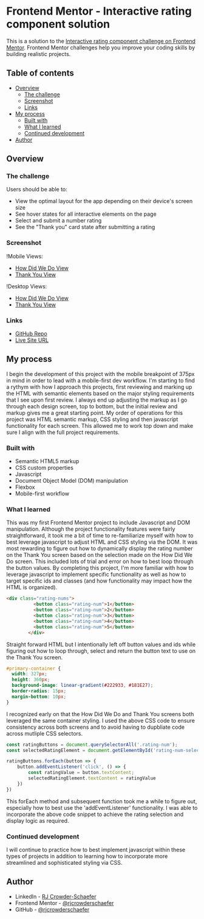 # Frontend Mentor - Interactive rating component solution

This is a solution to the [Interactive rating component challenge on Frontend Mentor](https://www.frontendmentor.io/challenges/interactive-rating-component-koxpeBUmI). Frontend Mentor challenges help you improve your coding skills by building realistic projects. 

## Table of contents

- [Overview](#overview)
  - [The challenge](#the-challenge)
  - [Screenshot](#screenshot)
  - [Links](#links)
- [My process](#my-process)
  - [Built with](#built-with)
  - [What I learned](#what-i-learned)
  - [Continued development](#continued-development)
- [Author](#author)


## Overview

### The challenge

Users should be able to:

- View the optimal layout for the app depending on their device's screen size
- See hover states for all interactive elements on the page
- Select and submit a number rating
- See the "Thank you" card state after submitting a rating

### Screenshot

!Mobile Views:
- [How Did We Do View](https://i.imgur.com/zgVykxy.png)
- [Thank You View](https://i.imgur.com/oj4xbIZ.png)

!Desktop Views:
- [How Did We Do View](https://i.imgur.com/uUea68f.png)
- [Thank You View](https://i.imgur.com/uUea68f.png)

### Links

- [GitHub Repo](https://github.com/rjcrowderschaefer/fm-interactive-rating-component)
- [Live Site URL](https://rjcrowderschaefer.github.io/fm-interactive-rating-component/)

## My process

I begin the development of this project with the mobile breakpoint of 375px in mind in order to lead with a mobile-first dev workflow. I'm starting to find a rythym with how I approach this projects, first reviewing and marking up the HTML with semantic elements based on the major styling requirements that I see upon first review. I always end up adjusting the markup as I go through each design screen, top to bottom, but the initial review and markup gives me a great starting point. My order of operations for this project was HTML semantic markup, CSS styling and then javascript functionality for each screen. This allowed me to work top down and make sure I align with the full project requirements.

### Built with

- Semantic HTML5 markup
- CSS custom properties
- Javascript
- Document Object Model (DOM) manipulation
- Flexbox
- Mobile-first workflow

### What I learned

This was my first Frontend Mentor project to include Javascript and DOM manipulation. Although the project functionality features were fairly straightforward, it took me a bit of time to re-familiarize myself with how to best leverage javascript to adjust HTML and CSS styling via the DOM. It was most rewarding to figure out how to dynamically display the rating number on the Thank You screen based on the selection made on the How Did We Do screen. This included lots of trial and error on how to best loop through the button values. By completing this project, I'm more familiar with how to leverage javascript to implement specific functionality as well as how to target specific ids and classes (and how functionality may impact how the HTML is organized).

```html
<div class="rating-nums">
          <button class="rating-num">1</button>
          <button class="rating-num">2</button>
          <button class="rating-num">3</button>
          <button class="rating-num">4</button>
          <button class="rating-num">5</button>
        </div>
```
Straight forward HTML but I intentionally left off button values and ids while figuring out how to loop through, select and return the button text to use on the Thank You screen.

```css
#primary-container { 
  width: 327px;
  height: 360px;
  background-image: linear-gradient(#222933, #181E27);
  border-radius: 15px;
  margin-bottom: 10px;
}
```
I recognized early on that the How Did We Do and Thank You screens both leveraged the same container styling. I used the above CSS code to ensure consistency across both screens and to avoid having to dupbliate code across mutliple CSS selectors.

```js
const ratingButtons = document.querySelectorAll('.rating-num');
const selectedRatingElement = document.getElementById('rating-num-selection');

ratingButtons.forEach(button => {
    button.addEventListener('click', () => {
        const ratingValue = button.textContent;
        selectedRatingElement.textContent = ratingValue
    })
})
```
This forEach method and subsequent function took me a while to figure out, especially how to best use the 'addEventListener' functionality. I was able to incorporate the above code snippet to achieve the rating selection and display logic as required. 


### Continued development

I will continue to practice how to best implement javascript within these types of projects in addition to learning how to incorporate more streamlined and sophisticated styling via CSS.


## Author

- LinkedIn - [RJ Crowder-Schaefer](https://www.linkedin.com/in/rjcrowderschaefer/)
- Frontend Mentor - [@rjcrowderschaefer](https://www.frontendmentor.io/profile/rjcrowderschaefer)
- GitHub - [@rjcrowderschaefer](https://github.com/rjcrowderschaefer)